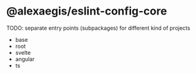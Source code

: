 # @alexaegis/eslint-config-core

TODO: separate entry points (subpackages) for different kind of projects

- base
- root
- svelte
- angular
- ts
